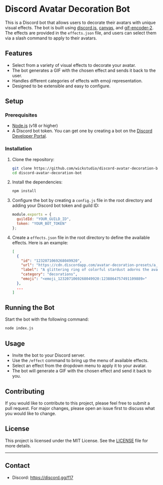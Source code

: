 # Discord Avatar Decoration Bot

This is a Discord bot that allows users to decorate their avatars with unique visual effects. The bot is built using [discord.js](https://discord.js.org/), [canvas](https://github.com/Automattic/node-canvas), and [gif-encoder-2](https://www.npmjs.com/package/gif-encoder-2). The effects are provided in the `effects.json` file, and users can select them via a slash command to apply to their avatars.

## Features

- Select from a variety of visual effects to decorate your avatar.
- The bot generates a GIF with the chosen effect and sends it back to the user.
- Handles different categories of effects with emoji representation.
- Designed to be extensible and easy to configure.

## Setup

### Prerequisites

- [Node.js](https://nodejs.org/) (v18 or higher)
- A Discord bot token. You can get one by creating a bot on the [Discord Developer Portal](https://discord.com/developers/applications).

### Installation

1. Clone the repository:

   ```sh
   git clone https://github.com/wickstudio/discord-avatar-decoration-bot.git
   cd discord-avatar-decoration-bot
   ```

2. Install the dependencies:

   ```sh
   npm install
   ```

3. Configure the bot by creating a `config.js` file in the root directory and adding your Discord bot token and guild ID:

   ```js
   module.exports = {
     guildId: "YOUR_GUILD_ID",
     token: "YOUR_BOT_TOKEN"
   };
   ```

4. Create a `effects.json` file in the root directory to define the available effects. Here is an example:

   ```json
   [
     {
       "id": "1232071069268049920",
       "url": "https://cdn.discordapp.com/avatar-decoration-presets/a_a47890109a231f72dae7b17b27164676.png?size=240&passthrough=true",
       "label": "A glittering ring of colorful stardust adorns the avatar with a celestial touch.",
       "category": "decorations",
       "emoji": "<emoji_1232071069268049920:1238864757491109889>"
     },
     ...
   ]
   ```

## Running the Bot

Start the bot with the following command:

```sh
node index.js
```

## Usage

- Invite the bot to your Discord server.
- Use the `/effect` command to bring up the menu of available effects.
- Select an effect from the dropdown menu to apply it to your avatar.
- The bot will generate a GIF with the chosen effect and send it back to you.

## Contributing

If you would like to contribute to this project, please feel free to submit a pull request. For major changes, please open an issue first to discuss what you would like to change.

## License

This project is licensed under the MIT License. See the [LICENSE](LICENSE) file for more details.

---
## Contact

- Discord: https://discord.gg/f17